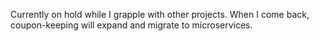Currently on hold while I grapple with other projects. When I come back, coupon-keeping will expand and migrate to microservices.
